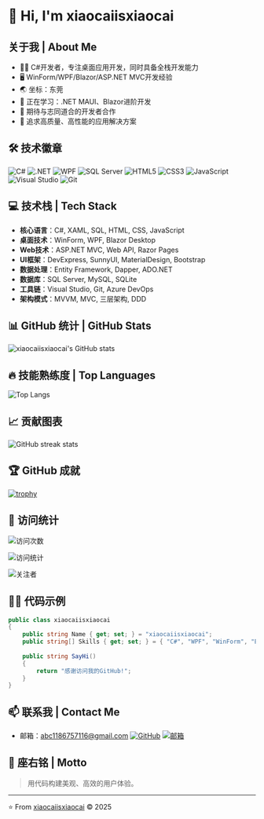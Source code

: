 # 👋 Hi, I'm xiaocaiisxiaocai

## 关于我 | About Me

- 🧑‍💻 C#开发者，专注桌面应用开发，同时具备全栈开发能力
- 🖥️ WinForm/WPF/Blazor/ASP.NET MVC开发经验
- 🌏 坐标：东莞
- 🌱 正在学习：.NET MAUI、Blazor进阶开发
- 👯 期待与志同道合的开发者合作
- 🚀 追求高质量、高性能的应用解决方案

## 🛠️ 技术徽章

![C#](https://img.shields.io/badge/C%23-239120?style=for-the-badge&logo=c-sharp&logoColor=white)
![.NET](https://img.shields.io/badge/.NET-5C2D91?style=for-the-badge&logo=.net&logoColor=white)
![WPF](https://img.shields.io/badge/WPF-0078D7?style=for-the-badge&logo=windows&logoColor=white)
![SQL Server](https://img.shields.io/badge/SQL_Server-CC2927?style=for-the-badge&logo=microsoft-sql-server&logoColor=white)
![HTML5](https://img.shields.io/badge/HTML5-E34F26?style=for-the-badge&logo=html5&logoColor=white)
![CSS3](https://img.shields.io/badge/CSS3-1572B6?style=for-the-badge&logo=css3&logoColor=white)
![JavaScript](https://img.shields.io/badge/JavaScript-F7DF1E?style=for-the-badge&logo=javascript&logoColor=black)
![Visual Studio](https://img.shields.io/badge/Visual_Studio-5C2D91?style=for-the-badge&logo=visual-studio&logoColor=white)
![Git](https://img.shields.io/badge/Git-F05032?style=for-the-badge&logo=git&logoColor=white)

## 💻 技术栈 | Tech Stack

- **核心语言**：C#, XAML, SQL, HTML, CSS, JavaScript
- **桌面技术**：WinForm, WPF, Blazor Desktop
- **Web技术**：ASP.NET MVC, Web API, Razor Pages
- **UI框架**：DevExpress, SunnyUI, MaterialDesign, Bootstrap
- **数据处理**：Entity Framework, Dapper, ADO.NET
- **数据库**：SQL Server, MySQL, SQLite
- **工具链**：Visual Studio, Git, Azure DevOps
- **架构模式**：MVVM, MVC, 三层架构, DDD

## 📊 GitHub 统计 | GitHub Stats

![xiaocaiisxiaocai's GitHub stats](https://github-readme-stats.vercel.app/api?username=xiaocaiisxiaocai&show_icons=true&theme=radical)

## 🔥 技能熟练度 | Top Languages

![Top Langs](https://github-readme-stats.vercel.app/api/top-langs/?username=xiaocaiisxiaocai&layout=compact&theme=radical)

## 📈 贡献图表

![GitHub streak stats](https://github-readme-streak-stats.herokuapp.com/?user=xiaocaiisxiaocai&theme=radical)

## 🏆 GitHub 成就

[![trophy](https://github-profile-trophy.vercel.app/?username=xiaocaiisxiaocai&theme=onedark)](https://github.com/ryo-ma/github-profile-trophy)

## 👀 访问统计

<!-- 更可靠的访问统计 -->
![访问次数](https://visitor-badge.laobi.icu/badge?page_id=xiaocaiisxiaocai.xiaocaiisxiaocai)

![访问统计](https://img.shields.io/github/watchers/xiaocaiisxiaocai/xiaocaiisxiaocai?style=social)

![关注者](https://img.shields.io/github/followers/xiaocaiisxiaocai?style=social)

## 👨‍💻 代码示例

```csharp
public class xiaocaiisxiaocai
{
    public string Name { get; set; } = "xiaocaiisxiaocai";
    public string[] Skills { get; set; } = { "C#", "WPF", "WinForm", "Blazor" };
    
    public string SayHi()
    {
        return "感谢访问我的GitHub!";
    }
}
```

## 📫 联系我 | Contact Me

- 邮箱：abc1186757116@gmail.com
[![GitHub](https://img.shields.io/badge/GitHub-100000?style=for-the-badge&logo=github&logoColor=white)](https://github.com/xiaocaiisxiaocai)
[![邮箱](https://img.shields.io/badge/Gmail-D14836?style=for-the-badge&logo=gmail&logoColor=white)](mailto:abc1186757116@gmail.com)

## 📌 座右铭 | Motto

> 用代码构建美观、高效的用户体验。

---
⭐️ From [xiaocaiisxiaocai](https://github.com/xiaocaiisxiaocai) © 2025
